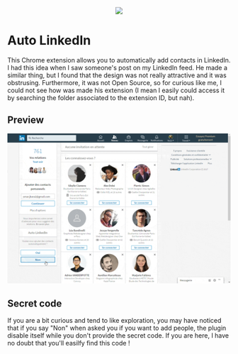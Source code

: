 <p align="center"><img  src="https://content.linkedin.com/content/dam/brand/site/img/logo/logo-tm.png"></p>


# Auto LinkedIn
This Chrome extension allows you to automatically add contacts in LinkedIn. 
I had this idea when I saw someone's post on my LinkedIn feed. He made a similar thing, 
but I found that the design was not really attractive and it was obstrusing. Furthermore, it was not Open Source, 
so for curious like me, I could not see how was made his extension (I mean I easily could access it by searching 
the folder associated to the extension ID, but nah).

## Preview
![](/screens/preview.gif)

## Secret code
If you are a bit curious and tend to like exploration, you may have noticed that if you say "Non" 
when asked you if you want to add people, the plugin disable itself while you don't provide the secret
code. If you are here, I have no doubt that you'll easilfy find this code !

